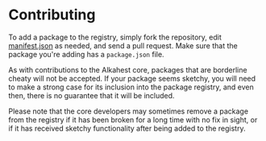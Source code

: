 # Contributing

To add a package to the registry, simply fork the repository, edit
[manifest.json](../manifest.json) as needed, and send a pull request. Make sure
that the package you're adding has a `package.json` file.

As with contributions to the Alkahest core, packages that are borderline cheaty
will not be accepted. If your package seems sketchy, you will need to make a
strong case for its inclusion into the package registry, and even then, there
is no guarantee that it will be included.

Please note that the core developers may sometimes remove a package from the
registry if it has been broken for a long time with no fix in sight, or if it
has received sketchy functionality after being added to the registry.

